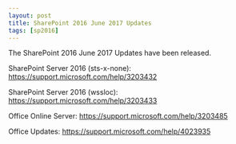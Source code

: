 ```yaml
---
layout: post
title: SharePoint 2016 June 2017 Updates
tags: [sp2016]
---
```


The SharePoint 2016 June 2017 Updates have been released.

SharePoint Server 2016 (sts-x-none): <https://support.microsoft.com/help/3203432>

SharePoint Server 2016 (wssloc): <https://support.microsoft.com/help/3203433>

Office Online Server: <https://support.microsoft.com/help/3203485>

Office Updates: <https://support.microsoft.com/help/4023935>
